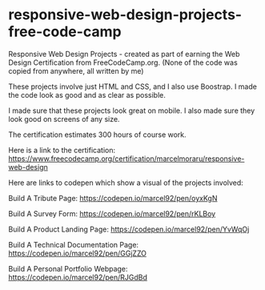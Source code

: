 # responsive-web-design-projects-free-code-camp
Responsive Web Design Projects - created as part of earning the Web Design Certification from FreeCodeCamp.org. 
(None of the code was copied from anywhere, all written by me)

These projects involve just HTML and CSS, and I also use Boostrap. I made the code look as good and as clear as possible.

I made sure that these projects look great on mobile. I also made sure they look good on screens of any size.

The certification estimates 300 hours of course work.

Here is a link to the certification: https://www.freecodecamp.org/certification/marcelmoraru/responsive-web-design

Here are links to codepen which show a visual of the projects involved:

Build A Tribute Page: 
https://codepen.io/marcel92/pen/oyxKgN

Build A Survey Form: 
https://codepen.io/marcel92/pen/rKLBoy

Build A Product Landing Page: 
https://codepen.io/marcel92/pen/YvWqOj

Build A Technical Documentation Page: 
https://codepen.io/marcel92/pen/GGjZZO

Build A Personal Portfolio Webpage: 
https://codepen.io/marcel92/pen/RJGdBd
